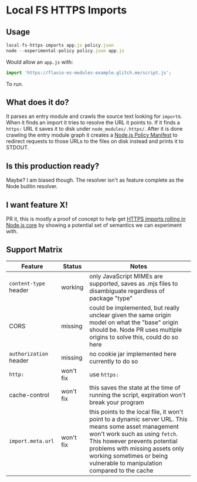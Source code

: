 # Local FS HTTPS Imports

## Usage

```mjs
local-fs-https-imports app.js policy.json
node --experimental-policy policy.json app.js
```

Would allow an `app.js` with:

```mjs
import 'https://flavio-es-modules-example.glitch.me/script.js';
```

To run.

## What does it do?

It parses an entry module and crawls the source text looking for `import`s. When it finds an import it tries to resolve the URL it points to. If it finds a `https:` URL it saves it to disk under `node_modules/.https/`. After it is done crawling the entry module graph it creates a [Node.js Policy Manifest](https://nodejs.org/api/policy.html) to redirect requests to those URLs to the files on disk instead and prints it to STDOUT.

## Is this production ready?

Maybe? I am biased though. The resolver isn't as feature complete as the Node builtin resolver.

## I want feature X!

PR it, this is mostly a proof of concept to help get [HTTPS imports rolling in Node.js core](https://github.com/nodejs/node/discussions/36430) by showing a potential set of semantics we can experiment with.

## Support Matrix

Feature | Status | Notes
---- | ---- | ----
`content-type` header | working | only JavaScript MIMEs are supported, saves as .mjs files to disambiguate regardless of package "type"
CORS | missing | could be implemented, but really unclear given the same origin model on what the "base" origin should be. Node PR uses multiple origins to solve this, could do so here
`authorization` header | missing | no cookie jar implemented here currently to do so
`http:` | won't fix | use `https:`
cache-control | won't fix | this saves the state at the time of running the script, expiration won't break your program
`import.meta.url` | won't fix | this points to the local file, it won't point to a dynamic server URL. This means some asset management won't work such as using `fetch`. This however prevents potential problems with missing assets only working sometimes or being vulnerable to manipulation compared to the cache
